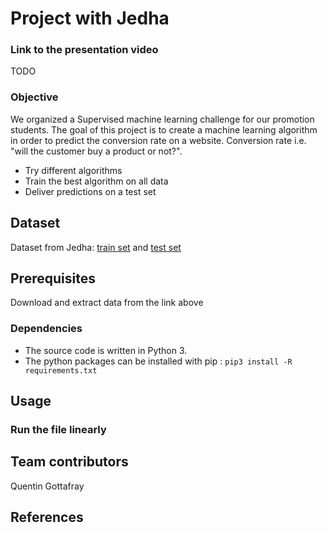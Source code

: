 # Project with Jedha

### Link to the presentation video
TODO

### Objective
We organized a Supervised machine learning challenge for our promotion students. The goal of this project is to create a machine learning algorithm in order to predict the conversion rate on a website. Conversion rate i.e. "will the customer buy a product or not?".  
- Try different algorithms
- Train the best algorithm on all data
- Deliver predictions on a test set

## Dataset
Dataset from Jedha: [train set](https://julie-2-next-resources.s3.eu-west-3.amazonaws.com/full-stack-full-time/projects-supervised-machine-learning-ft/walmart-sales-ft/conversion_data_train.csv) and [test set](https://julie-2-next-resources.s3.eu-west-3.amazonaws.com/full-stack-full-time/projects-supervised-machine-learning-ft/walmart-sales-ft/conversion_data_test.csv)

## Prerequisites
Download and extract data from the link above

### Dependencies
- The source code is written in Python 3.
- The python packages can be installed with pip : `pip3 install -R requirements.txt`

## Usage
### Run the file linearly

## Team contributors
Quentin Gottafray

## References

